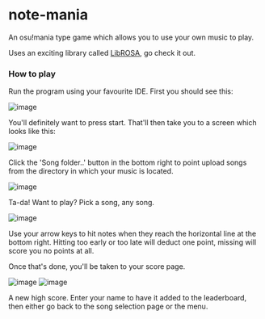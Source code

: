 # note-mania
An osu!mania type game which allows you to use your own music to play.

Uses an exciting library called [LibROSA](https://librosa.org/), go check it out.

### How to play

Run the program using your favourite IDE. First you should see this:

![image](https://user-images.githubusercontent.com/46690287/207483990-621a2c2d-73dd-4a2d-865c-f8f7212da010.png)

You'll definitely want to press start. That'll then take you to a screen which looks like this:

![image](https://user-images.githubusercontent.com/46690287/207484211-6e69e4b2-0370-4ea0-8ac6-b366a90d9b64.png)

Click the 'Song folder..' button in the bottom right to point upload songs from the directory in which your music is located.

![image](https://user-images.githubusercontent.com/46690287/207485025-db1ef1c0-928e-4228-a84e-854b58071a0e.png)

Ta-da! Want to play? Pick a song, any song.

![image](https://user-images.githubusercontent.com/46690287/207485361-c706bdf0-5d78-4953-87e1-d93f4f6663ff.png)

Use your arrow keys to hit notes when they reach the horizontal line at the bottom right. Hitting too early or too late will deduct one point, missing will score you no points at all.

Once that's done, you'll be taken to your score page.

![image](https://user-images.githubusercontent.com/46690287/207485995-ca8d9921-dd59-4491-b281-088be1a6afe6.png)
![image](https://user-images.githubusercontent.com/46690287/207486142-095614cb-5bb8-49d8-982f-eafb024c8add.png)

A new high score. Enter your name to have it added to the leaderboard, then either go back to the song selection page or the menu.
